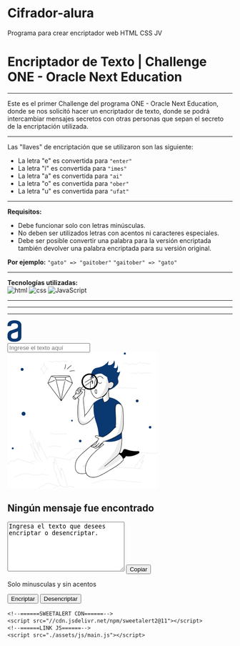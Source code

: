 # Cifrador-alura
Programa para crear encriptador web
HTML CSS JV
# Encriptador de Texto | Challenge ONE - Oracle Next Education


---

Este es el primer Challenge del programa ONE - Oracle Next Education, donde se nos solicitó hacer un encriptador de texto, donde se podrá intercambiar mensajes secretos con otras personas que sepan el secreto de la encriptación utilizada.

---

Las "llaves" de encriptación que se utilizaron son las siguiente:  
  
  - La letra "e" es convertida para `"enter"`
  - La letra "i" es convertida para `"imes"`
  - La letra "a" es convertida para `"ai"`
  - La letra "o" es convertida para `"ober"`
  - La letra "u" es convertida para `"ufat"`

---

**Requisitos:**  
  - Debe funcionar solo con letras minúsculas.
  - No deben ser utilizados letras con acentos ni caracteres especiales.
  - Debe ser posible convertir una palabra para la versión encriptada también devolver una palabra encriptada para su versión original.  

**Por ejemplo:** `"gato" => "gaitober"` `"gaitober" => "gato"`

---

**Tecnologías utilizadas:**  
<img src="https://img.icons8.com/color/344/html-5--v1.png" alt="html" width="50"/>
<img src="https://img.icons8.com/color/344/css3.png" alt="css" width="50"/>
<img src="https://img.icons8.com/color/344/javascript--v1.png" alt="JavaScript" width="50"/>

---



---


---

<!DOCTYPE html>
<html lang="en">
  <head>
    <meta charset="UTF-8" />
    <meta http-equiv="X-UA-Compatible" content="IE=edge" />
    <meta name="viewport" content="width=device-width, initial-scale=1.0" />
    <title>Challenge Alura - Cifrador</title>
    <!--======LINK CSS======-->
    <link rel="stylesheet" href="./assets/css/style.css" />
    <link rel="icon" href="./assets/img/favicon-32x32.png" />
    <!--======REMIX ICON CDN======-->
    <link
      href="https://cdn.jsdelivr.net/npm/remixicon@2.5.0/fonts/remixicon.css"
      rel="stylesheet"
    />
  </head>
  <body>
    <div class="container">
      <div class="logo">
        <img
          class="logo-img"
          src="./assets/img/logo-alura.png"
          alt="Logo Alura Latam"
        />
      </div>
      <div class="left">
        <input
          id="text-input"
          class="text-input"
          type="text"
          placeholder="Ingrese el texto aquí"
        />
      </div>
      <div class="right">
        <img
          id="right-image"
          src="./assets/img/muneco-alura.png"
          alt="Imagen muñeco Alura"
        />
        <h2 id="text-error">Ningún mensaje fue encontrado</h2>
        <textarea name="text-encrypt" id="text-encrypt" cols="30" rows="7" readonly>Ingresa el texto que desees encriptar o desencriptar.</textarea>
        <button type="button" name="button" id="copy" onclick="copy()">Copiar</button>
      </div>
      <div class="left-button">
        <p><i class="ri-error-warning-fill"></i> Solo minusculas y sin acentos</p>
        <button type="button" id="btn-encrypt" onclick="encrypt()">Encriptar</button>
        <button type="button" id="btn-decrypt" onclick="decrypt()">Desencriptar</button>
      </div>
    </div>

    <!--======SWEETALERT CDN======-->
    <script src="//cdn.jsdelivr.net/npm/sweetalert2@11"></script>
    <!--======LINK JS======-->
    <script src="./assets/js/main.js"></script>
  </body>
</html>
